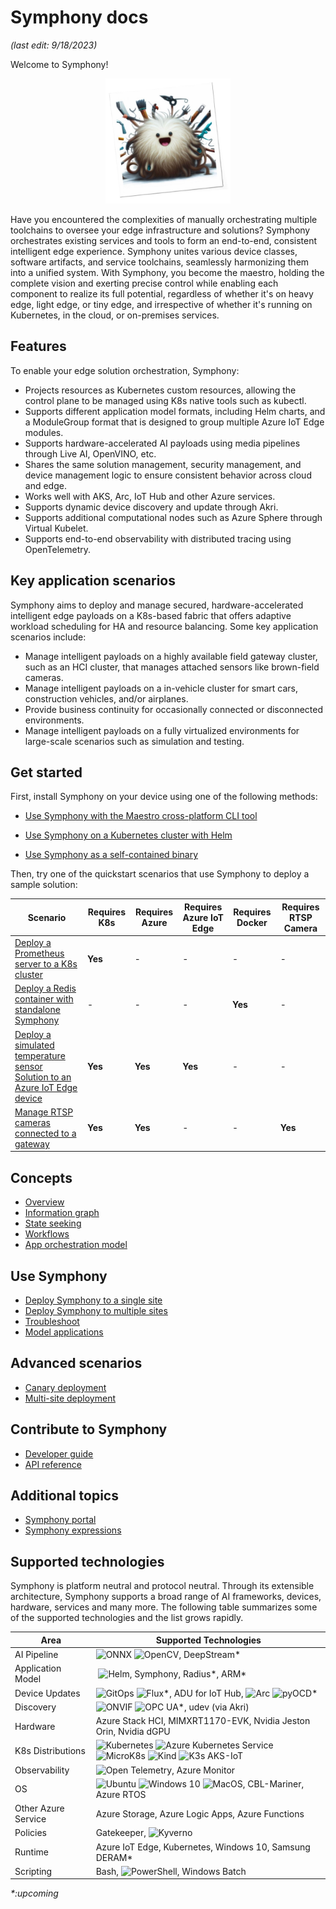 # Symphony docs

_(last edit: 9/18/2023)_

Welcome to Symphony!

<div align="center">
  <img src="./symphony-book/images/symphony.png" alt="Symphony" width="200" height="200">
</div>

Have you encountered the complexities of manually orchestrating multiple toolchains to oversee your edge infrastructure and solutions? Symphony orchestrates existing services and tools to form an end-to-end, consistent intelligent edge experience. Symphony unites various device classes, software artifacts, and service toolchains, seamlessly harmonizing them into a unified system. With Symphony, you become the maestro, holding the complete vision and exerting precise control while enabling each component to realize its full potential, regardless of whether it's on heavy edge, light edge, or tiny edge, and irrespective of whether it's running on Kubernetes, in the cloud, or on-premises services.

## Features

To enable your edge solution orchestration, Symphony:

* Projects resources as Kubernetes custom resources, allowing the control plane to be managed using K8s native tools such as kubectl.
* Supports different application model formats, including Helm charts, and a ModuleGroup format that is designed to group multiple Azure IoT Edge modules.
* Supports hardware-accelerated AI payloads using media pipelines through Live AI, OpenVINO, etc.
* Shares the same solution management, security management, and device management logic to ensure consistent behavior across cloud and edge.
* Works well with AKS, Arc, IoT Hub and other Azure services.
* Supports dynamic device discovery and update through Akri.
* Supports additional computational nodes such as Azure Sphere through Virtual Kubelet.
* Supports end-to-end observability with distributed tracing using OpenTelemetry.

## Key application scenarios

Symphony aims to deploy and manage secured, hardware-accelerated intelligent edge payloads on a K8s-based fabric that offers adaptive workload scheduling for HA and resource balancing. Some key application scenarios include:

* Manage intelligent payloads on a highly available field gateway cluster, such as an HCI cluster, that manages attached sensors like brown-field cameras.
* Manage intelligent payloads on a in-vehicle cluster for smart cars, construction vehicles, and/or airplanes.
* Provide business continuity for occasionally connected or disconnected environments.
* Manage intelligent payloads on a fully virtualized environments for large-scale scenarios such as simulation and testing.

## Get started

First, install Symphony on your device using one of the following methods:

* [Use Symphony with the Maestro cross-platform CLI tool](./symphony-book/quick_start/quick_start_maestro.md)

* [Use Symphony on a Kubernetes cluster with Helm](./symphony-book/quick_start/quick_start_helm.md)

* [Use Symphony as a self-contained binary](./symphony-book/quick_start/quick_start_binary.md)

Then, try one of the quickstart scenarios that use Symphony to deploy a sample solution:

| Scenario | Requires K8s | Requires Azure | Requires Azure IoT Edge| Requires Docker | Requires RTSP Camera |
|--------|--------|--------|--------|--------|--------|
| [Deploy a Prometheus server to a K8s cluster](./symphony-book/quick_start/deploy_prometheus_k8s.md) | **Yes** | - | - | - | - |
| [Deploy a Redis container with standalone Symphony](./symphony-book/quick_start/deploy_redis_no_k8s.md)| - | - | - | **Yes** | - |
| [Deploy a simulated temperature sensor Solution to an Azure IoT Edge device](./symphony-book/quick_start/deploy_solution_to_azure_iot_edge.md) | **Yes** | **Yes** | **Yes** | - | - |
| [Manage RTSP cameras connected to a gateway](./symphony-book/quick_start/manage_rtsp_cameras.md) | **Yes** | **Yes** | - | - | **Yes** |

## Concepts

* [Overview](./symphony-book/concepts/overview.md)
* [Information graph](./symphony-book/concepts/information_graph.md)
* [State seeking](./symphony-book/concepts/state_seeking.md)
* [Workflows](./symphony-book/concepts/workflows.md)
* [App orchestration model](./symphony-book/concepts/orchestration_model.md)

## Use Symphony

* [Deploy Symphony to a single site](./symphony-book/build_deployment/deploy.md)
* [Deploy Symphony to multiple sites](./symphony-book/build_deployment/multisite-deploy.md)
* [Troubleshoot](./symphony-book/dev-guide/troubleshooting.md)
* [Model applications](./symphony-book/solution-management/solution-management.md)

## Advanced scenarios

* [Canary deployment](./symphony-book/scenarios/canary-deployment.md)
* [Multi-site deployment](./symphony-book/scenarios/multisite-deployment.md)

## Contribute to Symphony

* [Developer guide](./symphony-book/dev-guide/getting-started.md)
* [API reference](./symphony-book/api/api.md)

## Additional topics

* [Symphony portal](./symphony-book/portals/overview.md)
* [Symphony expressions](./symphony-book/uom/property-expressions.md)

## Supported technologies

Symphony is platform neutral and protocol neutral. Through its extensible architecture, Symphony supports a broad range of AI frameworks, devices, hardware, services and many more. The following table summarizes some of the supported technologies and the list grows rapidly.

| Area | Supported Technologies |
|--------|--------|
| AI Pipeline | ![ONNX](./symphony-book/images/onnx.png) ![OpenCV](./symphony-book/images/opencv.png), DeepStream* |
| Application Model | ![Helm](./symphony-book/images/helm.png), Symphony, Radius*, ARM* |
| Device Updates | ![GitOps](./symphony-book/images/gitops.png) ![Flux](./symphony-book/images/flux.png)\*, ADU for IoT Hub, ![Arc](./symphony-book/images/arc.png) ![pyOCD](./symphony-book/images/pyocd.png)\*|
| Discovery | ![ONVIF](./symphony-book/images/onvif.png) ![OPC UA](./symphony-book/images/opcua.png)\*, udev (via Akri) |
| Hardware | Azure Stack HCI, MIMXRT1170-EVK, Nvidia Jeston Orin, Nvidia dGPU |
| K8s Distributions | ![Kubernetes](./symphony-book/images/k8s.png) ![Azure Kubernetes Service](./symphony-book/images/aks.png) ![MicroK8s](./symphony-book/images/microk8s.png) ![Kind](./symphony-book/images/kind.png) ![K3s](./symphony-book/images/k3s.png) AKS-IoT |
| Observability | ![Open Telemetry](./symphony-book/images/open-telemetry.png), Azure Monitor |
| OS | ![Ubuntu](./symphony-book/images/ubuntu.png) ![Windows 10](./symphony-book/images/windows.png) ![MacOS](./symphony-book/images/macos.png), CBL-Mariner, Azure RTOS |
| Other Azure Service | Azure Storage, Azure Logic Apps, Azure Functions |
| Policies | Gatekeeper, ![Kyverno](./symphony-book/images/kyverno.png) |
| Runtime | Azure IoT Edge, Kubernetes, Windows 10, Samsung DERAM* |
| Scripting | Bash, ![PowerShell](./symphony-book/images/powershell.png), Windows Batch |

_*:upcoming_